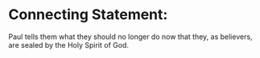 # Connecting Statement:

Paul tells them what they should no longer do now that they, as believers, are sealed by the Holy Spirit of God.
